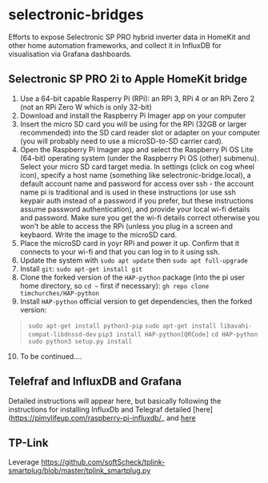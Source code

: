 # selectronic-bridges
Efforts to expose Selectronic SP PRO hybrid inverter data in HomeKit and other home automation frameworks, and collect it in InfluxDB for visualisation via Grafana dashboards.

## Selectronic SP PRO 2i to Apple HomeKit bridge

1. Use a 64-bit capable Rasperry Pi (RPi): an RPi 3, RPi 4 or an RPi Zero 2 (not an RPi Zero W which is only 32-bit)
2. Download and install the Raspberry Pi Imager app on your computer
3. Insert the micro SD card you will be using for the RPi (32GB or larger recommended) into the SD card reader slot or adapter on your computer (you will probably need to use a microSD-to-SD carrier card).
4. Open the Raspberry Pi Imager app and select the Raspberry Pi OS Lite (64-bit) operating system (under the Raspberry Pi OS (other) submenu). Select your micro SD card target media. In settings (click on cog wheel icon), specify a host name (something like selectronic-bridge.local), a default account name and password for access over ssh - the account name pi is traditional and is used in these instructions (or use ssh keypair auth instead of a password if you prefer, but these instructions assume password authentication), and provide your local wi-fi details and password. Make sure you get the wi-fi details correct otherwise you won't be able to access the RPi (unless you plug in a screen and keybaord. Write the image to the microSD card.
5. Place the microSD card in yoyr RPi and power it up. Confirm that it connects to your wi-fi and that you can log in to it using ssh.
6. Update the system with `sudo apt update` then `sudo apt full-upgrade`
7. Install `git`: `sudo apt-get install git`
8. Clone the forked version of the `HAP-python` package (into the pi user home directory, so `cd ~` first if necessary): `gh repo clone timchurches/HAP-python`
9. Install `HAP-python` official version to get dependencies, then the forked version: 
  > `sudo apt-get install python3-pip`
  > `sudo apt-get install libavahi-compat-libdnssd-dev`
  > `pip3 install HAP-python[QRCode]`
  > `cd HAP-python`
  > `sudo python3 setup.py install`
10. To be continued....

## Telefraf and InfluxDB and Grafana

Detailed instructions will appear here, but basically following the instructions for installing  InfluxDb and Telegraf detailed [here](https://pimylifeup.com/raspberry-pi-influxdb/_ and [here](https://nwmichl.net/2020/07/14/telegraf-influxdb-grafana-on-raspberrypi-from-scratch/)

## TP-Link

Leverage https://github.com/softScheck/tplink-smartplug/blob/master/tplink_smartplug.py
